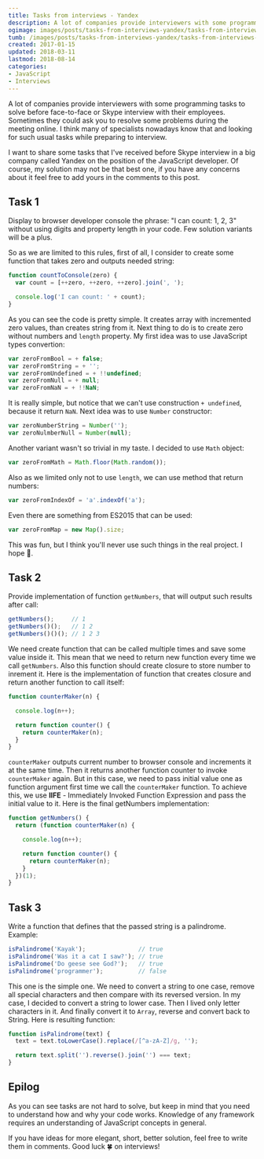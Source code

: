 ```yaml
---
title: Tasks from interviews - Yandex
description: A lot of companies provide interviewers with some programming tasks to solve before face-to-face or Skype interview with their employees. Sometimes they could ask you to resolve some problems during the meeting online. I think many of specialists nowadays know that and looking for such usual tasks while preparing to interview.
ogimage: images/posts/tasks-from-interviews-yandex/tasks-from-interviews-yandex-og.jpg
tumb: /images/posts/tasks-from-interviews-yandex/tasks-from-interviews-yandex
created: 2017-01-15
updated: 2018-03-11
lastmod: 2018-08-14
categories:
- JavaScript
- Interviews
---
```

A lot of companies provide interviewers with some programming tasks to solve before face-to-face or Skype interview with their employees. Sometimes they could ask you to resolve some problems during the meeting online. I think many of specialists nowadays know that and looking for such usual tasks while preparing to interview.

I want to share some tasks that I've received before Skype interview in a big company called Yandex on the position of the JavaScript developer. Of course, my solution may not be that best one, if you have any concerns about it feel free to add yours in the comments to this post.

## Task 1
Display to browser developer console the phrase: "I can count: 1, 2, 3" without using digits and property length in your code. Few solution variants will be a plus.

So as we are limited to this rules, first of all, I consider to create some function that takes zero and outputs needed string:

```js
function countToConsole(zero) {
  var count = [++zero, ++zero, ++zero].join(', ');

  console.log('I can count: ' + count);
}
```

As you can see the code is pretty simple. It creates array with incremented zero values, than creates string from it. Next thing to do is to create zero without numbers and `length` property. My first idea was to use JavaScript types convertion:

```js
var zeroFromBool = + false;
var zeroFromString = + '';
var zeroFromUndefined = + !!undefined;
var zeroFromNull = + null;
var zeroFromNaN = + !!NaN;
```

It is really simple, but notice that we can't use construction `+ undefined`, because it return `NaN`. Next idea was to use `Number` constructor:

```js
var zeroNumberString = Number('');
var zeroNulmberNull = Number(null);
```

Another variant wasn't so trivial in my taste. I decided to use `Math` object:

```js
var zeroFromMath = Math.floor(Math.random());
```

Also as we limited only not to use `length`, we can use method that return numbers:

```js
var zeroFromIndexOf = 'a'.indexOf('a');
```

Even there are something from ES2015 that can be used:

```js
var zeroFromMap = new Map().size;
```

This was fun, but I think you'll never use such things in the real project. I hope 🙏.

## Task 2
Provide implementation of function `getNumbers`, that will output such results after call:

```js
getNumbers();     // 1
getNumbers()();   // 1 2
getNumbers()()(); // 1 2 3
```

We need create function that can be called multiple times and save some value inside it. This mean that we need to return new function every time we call `getNumbers`. Also this function should create closure to store number to inrement it. Here is the implementation of function that creates closure and return another function to call itself:

```js
function counterMaker(n) {

  console.log(n++);

  return function counter() {
    return counterMaker(n);
  }
}
```

`counterMaker` outputs current number to browser console and increments it at the same time. Then it returns another function counter to invoke `counterMaker` again. But in this case, we need to pass initial value one as function argument first time we call the `counterMaker` function. To achieve this, we use **IIFE** - Immediately Invoked Function Expression and pass the initial value to it. Here is the final getNumbers implementation:

```js
function getNumbers() {
  return (function counterMaker(n) {

    console.log(n++);

    return function counter() {
      return counterMaker(n);
    }
  })(1);
}
```

## Task 3
Write a function that defines that the passed string is a palindrome. Example:

```js
isPalindrome('Кayak');               // true
isPalindrome('Was it a cat I saw?'); // true
isPalindrome('Do geese see God?');   // true
isPalindrome('programmer');          // false
```

This one is the simple one. We need to convert a string to one case, remove all special characters and then compare with its reversed version. In my case, I decided to convert a string to lower case. Then I lived only letter characters in it. And finally convert it to `Array`, reverse and convert back to String. Here is resulting function:

```js
function isPalindrome(text) {
  text = text.toLowerCase().replace(/[^a-zA-Z]/g, '');

  return text.split('').reverse().join('') === text;
}
```

## Epilog
As you can see tasks are not hard to solve, but keep in mind that you need to understand how and why your code works. Knowledge of any framework requires an understanding of JavaScript concepts in general.

If you have ideas for more elegant, short, better solution, feel free to write them in comments. Good luck 🍀 on interviews!
